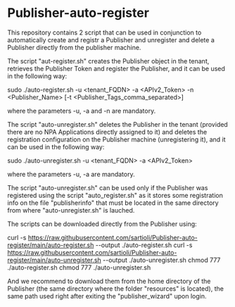 # Publisher-auto-register

This repository contains 2 script that can be used in conjunction to automatically create and registr a Publisher and unregister and delete a Publisher directly from the publisher machine.

The script "aut-register.sh" creates the Publisher object in the tenant, retrieves the Publisher Token and register the Publisher, and it can be used in the following way:

sudo ./auto-register.sh -u <tenant_FQDN> -a <APIv2_Token> -n <Publisher_Name> [-t <Publisher_Tags_comma_separated>]

where the parameters -u, -a and -n are mandatory.

The script "auto-unregister.sh" deletes the Publisher in the tenant (provided there are no NPA Applications directly assigned to it) and deletes the registration configuration on the Publisher machine (unregistering it), and it can be used in the following way:

sudo ./auto-unregister.sh -u <tenant_FQDN> -a <APIv2_Token>

where the parameters -u, -a are mandatory.

The script "auto-unregister.sh" can be used only if the Publisher was registered using the script "auto_register.sh" as it stores some registration info on the file "publisherinfo" that must be located in the same directory from where "auto-unregister.sh" is lauched.

The scripts can be downloaded directly from the Publisher using:

curl -s https://raw.githubusercontent.com/sartioli/Publisher-auto-register/main/auto-register.sh --output ./auto-register.sh
curl -s https://raw.githubusercontent.com/sartioli/Publisher-auto-register/main/auto-unregister.sh --output ./auto-unregister.sh
chmod 777 ./auto-register.sh
chmod 777 ./auto-unregister.sh

And we recommend to download them from the home directory of the Publisher (the same directory where the folder "resources" is located), the same path used right after exiting the "publisher_wizard" upon login. 

